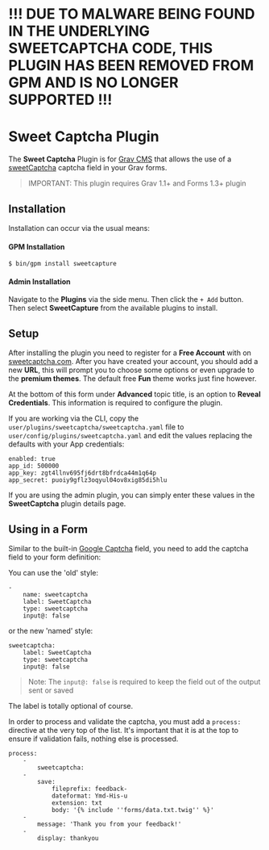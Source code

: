 # !!! DUE TO MALWARE BEING FOUND IN THE UNDERLYING SWEETCAPTCHA CODE, THIS PLUGIN HAS BEEN REMOVED FROM GPM AND IS NO LONGER SUPPORTED !!!

# Sweet Captcha Plugin

The **Sweet Captcha** Plugin is for [Grav CMS](http://github.com/getgrav/grav) that allows the use of a [sweetCaptcha](http://sweetcaptcha.com/) captcha field in your Grav forms.

> IMPORTANT: This plugin requires Grav 1.1+ and Forms 1.3+ plugin

## Installation

Installation can occur via the usual means:

#### GPM Installation

```
$ bin/gpm install sweetcapture
```

#### Admin Installation

Navigate to the **Plugins** via the side menu.  Then click the `+ Add` button.  Then select **SweetCapture** from the available plugins to install.

## Setup

After installing the plugin you need to register for a **Free Account** with on [sweetcaptcha.com](http://sweetcaptcha.com/).  After you have created your account, you should  add a new **URL**, this will prompt you to choose some options or even upgrade to the **premium themes**.  The default free **Fun** theme works just fine however.

At the bottom of this form under **Advanced** topic title, is an option to **Reveal Credentials**.  This information is required to configure the plugin.

If you are working via the CLI, copy the `user/plugins/sweetcaptcha/sweetcaptcha.yaml` file to `user/config/plugins/sweetcaptcha.yaml` and edit the values replacing the defaults with your App credentials:

```
enabled: true
app_id: 500000
app_key: zgt4llnv695fj6drt8bfrdca44m1q64p
app_secret: puoiy9gflz3oqyul04ov8xig85di5hlu
```

If you are using the admin plugin, you can simply enter these values in the **SweetCaptcha** plugin details page.

## Using in a Form

Similar to the built-in [Google Captcha](https://learn.getgrav.org/forms/forms/fields-available#the-captcha-field) field, you need to add the captcha field to your form definition:

You can use the 'old' style:

```
-
    name: sweetcaptcha
    label: SweetCaptcha
    type: sweetcaptcha
    input@: false
```  
          
or the new 'named' style:

```
sweetcaptcha:
    label: SweetCaptcha
    type: sweetcaptcha
    input@: false
```

> Note: The `input@: false` is required to keep the field out of the output sent or saved

The label is totally optional of course.

In order to process and validate the captcha, you must add a `process:` directive at the very top of the list.  It's important that it is at the top to ensure if validation fails, nothing else is processed.

```
process:
    - 
        sweetcaptcha:
    -
        save:
            fileprefix: feedback-
            dateformat: Ymd-His-u
            extension: txt
            body: '{% include ''forms/data.txt.twig'' %}'
    -
        message: 'Thank you from your feedback!'
    -
        display: thankyou
```


